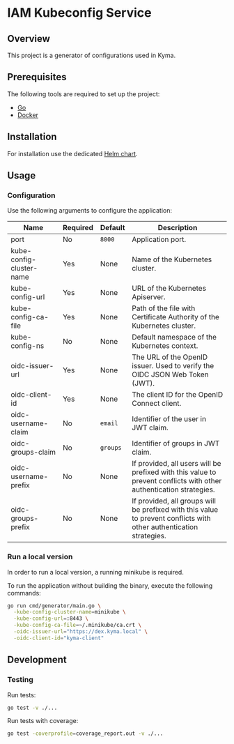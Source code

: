 # IAM Kubeconfig Service

## Overview

This project is a generator of configurations used in Kyma.

## Prerequisites

The following tools are required to set up the project:

- [Go](https://golang.org)
- [Docker](https://www.docker.com/)

## Installation

For installation use the dedicated [Helm chart](../../resources/core/charts/iam-kubeconfig-service).

## Usage

### Configuration

Use the following arguments to configure the application:

| Name | Required | Default | Description |
| -----|---------|--------|------------ |
| port | No | `8000` | Application port. |
| kube-config-cluster-name | Yes | None |  Name of the Kubernetes cluster. |
| kube-config-url | Yes | None | URL of the Kubernetes Apiserver. |
| kube-config-ca-file | Yes | None | Path of the file with Certificate Authority of the Kubernetes cluster. |
| kube-config-ns | No | None | Default namespace of the Kubernetes context. |
| oidc-issuer-url | Yes | None | The URL of the OpenID issuer. Used to verify the OIDC JSON Web Token (JWT). |
| oidc-client-id | Yes | None | The client ID for the OpenID Connect client. |
| oidc-username-claim | No | `email` | Identifier of the user in JWT claim. |
| oidc-groups-claim | No | `groups` | Identifier of groups in JWT claim. |
| oidc-username-prefix | No | None | If provided, all users will be prefixed with this value to prevent conflicts with other authentication strategies. |
| oidc-groups-prefix | No | None | If provided, all groups will be prefixed with this value to prevent conflicts with other authentication strategies. |

### Run a local version

In order to run a local version, a running minikube is required.

To run the application without building the binary, execute the following commands:

```bash
go run cmd/generator/main.go \
  -kube-config-cluster-name=minikube \
  -kube-config-url=:8443 \
  -kube-config-ca-file=~/.minikube/ca.crt \
  -oidc-issuer-url="https://dex.kyma.local" \
  -oidc-client-id="kyma-client"
```

## Development

### Testing

Run tests:

```bash
go test -v ./...
```

Run tests with coverage:

```bash
go test -coverprofile=coverage_report.out -v ./...
```
